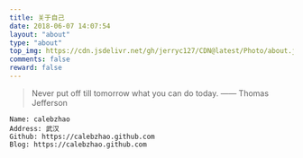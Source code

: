```yaml
---
title: 关于自己
date: 2018-06-07 14:07:54
layout: "about"
type: "about"
top_img: https://cdn.jsdelivr.net/gh/jerryc127/CDN@latest/Photo/about.jpg
comments: false
reward: false 
---
```


>Never put off till tomorrow what you can do today.
>—— Thomas Jefferson

```
Name: calebzhao
Address: 武汉
Github: https://calebzhao.github.com
Blog: https://calebzhao.github.com
```
